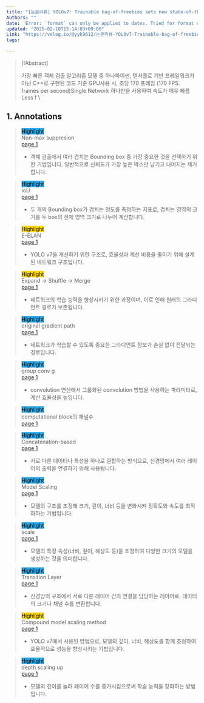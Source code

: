 ```yaml
---
title: "[논문리뷰] YOLOv7: Trainable bag-of-freebies sets new state-of-the-art for real-time object detectors_2022"
Authors: ""
date: 'Error: `format` can only be applied to dates. Tried for format object'
updated: "2025-02-10T15:14:03+09:00"
Link: "https://velog.io/@yyk9612/논문리뷰-YOLOv7-Trainable-bag-of-freebies-sets-new-state-of-the-art-for-real-time-object-detectors2022"
tags:
  
---
```

> [!Abstract]
>
> 가장 빠른 객체 검출 알고리즘 모델 중 하나파이썬, 텐서플로 기반 프레임워크가 아닌 C++로 구현된 코드 기준 GPU사용 시, 초당 170 프레임 (170 FPS. frames per second)Single Network 하나만을 사용하여 속도가 매우 빠름Less f
>\
## 1. Annotations  
> <mark style="background-color: #2ea8e5">Highlight</mark>  
> Non-max suppresion  
> [page 1]()  
> - 객체 검출에서 여러 겹치는 Bounding box 중 가장 중요한 것을 선택하기 위한 기법입니다. 일반적으로 신뢰도가 가장 높은 박스만 남기고 나머지는 제거합니다.  


> <mark style="background-color: #2ea8e5">Highlight</mark>  
> IoU  
> [page 1]()  
> - 두 개의 Bounding box가 겹치는 정도를 측정하는 지표로, 겹치는 영역의 크기를 두 box의 전체 영역 크기로 나누어 계산합니다.  


> <mark style="background-color: #ffd400">Highlight</mark>  
> E-ELAN  
> [page 1]()  
> - YOLO v7을 개선하기 위한 구조로, 효율성과 계산 비용을 줄이기 위해 설계된 네트워크 구조입니다.  


> <mark style="background-color: #ffd400">Highlight</mark>  
> Expand -> Shuffle -> Merge  
> [page 1]()  
> - 네트워크의 학습 능력을 향상시키기 위한 과정이며, 이로 인해 원래의 그라디언트 경로가 보존됩니다.  


> <mark style="background-color: #2ea8e5">Highlight</mark>  
> original gradient path  
> [page 1]()  
> - 네트워크가 학습할 수 있도록 중요한 그라디언트 정보가 손실 없이 전달되는 경로입니다.  


> <mark style="background-color: #2ea8e5">Highlight</mark>  
> group conv g  
> [page 1]()  
> - convolution 연산에서 그룹화된 convolution 방법을 사용하는 파라미터로, 계산 효율성을 높입니다.  


> <mark style="background-color: #2ea8e5">Highlight</mark>  
> computational block의 채널수  
> [page 1]()

> <mark style="background-color: #2ea8e5">Highlight</mark>  
> Concatenation-based  
> [page 1]()  
> - 서로 다른 데이터나 특성을 하나로 결합하는 방식으로, 신경망에서 여러 레이어의 출력을 연결하기 위해 사용됩니다.  


> <mark style="background-color: #2ea8e5">Highlight</mark>  
> Model Scaling  
> [page 1]()  
> - 모델의 구조를 조정해 크기, 깊이, 너비 등을 변화시켜 정확도와 속도를 최적화하는 기법입니다.  


> <mark style="background-color: #2ea8e5">Highlight</mark>  
> scale  
> [page 1]()  
> - 모델의 특정 속성(너비, 깊이, 해상도 등)을 조정하여 다양한 크기의 모델을 생성하는 것을 의미합니다.  


> <mark style="background-color: #2ea8e5">Highlight</mark>  
> Transition Layer  
> [page 1]()  
> - 신경망의 구조에서 서로 다른 레이어 간의 연결을 담당하는 레이어로, 데이터의 크기나 채널 수를 변환합니다.  


> <mark style="background-color: #ffd400">Highlight</mark>  
> Compound model scaling method  
> [page 1]()  
> - YOLO v7에서 사용된 방법으로, 모델의 깊이, 너비, 해상도를 함께 조정하여 효율적으로 성능을 향상시키는 기법입니다.  


> <mark style="background-color: #2ea8e5">Highlight</mark>  
> depth scaling up  
> [page 1]()  
> - 모델의 깊이를 늘려 레이어 수를 증가시킴으로써 학습 능력을 강화하는 방법입니다.  


